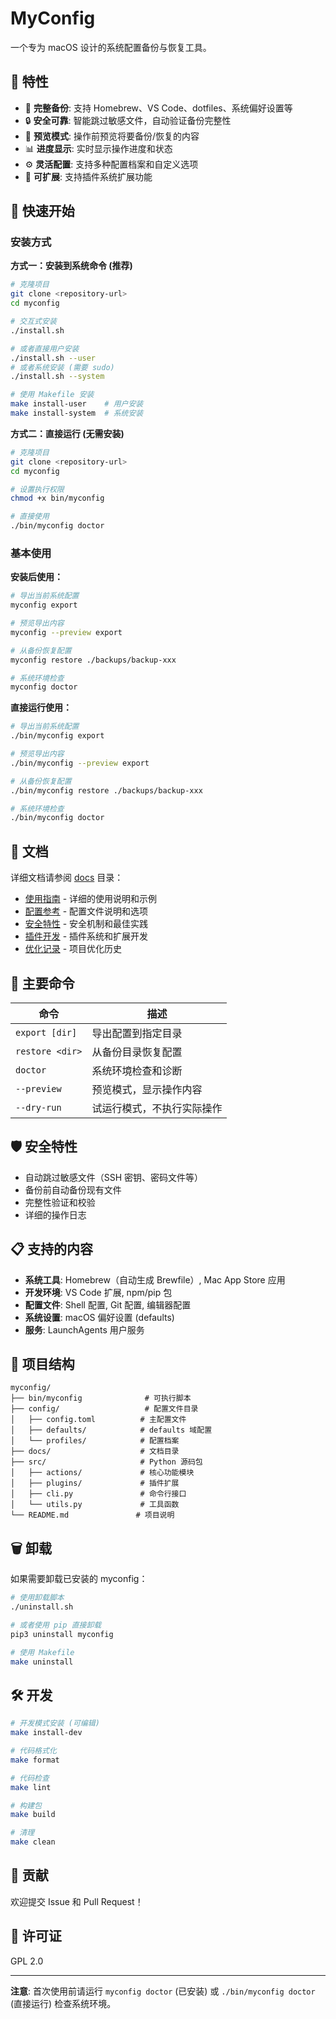 # MyConfig

一个专为 macOS 设计的系统配置备份与恢复工具。

## 🌟 特性

- 🔄 **完整备份**: 支持 Homebrew、VS Code、dotfiles、系统偏好设置等
- 🔒 **安全可靠**: 智能跳过敏感文件，自动验证备份完整性
- 👀 **预览模式**: 操作前预览将要备份/恢复的内容
- 📊 **进度显示**: 实时显示操作进度和状态
- ⚙️ **灵活配置**: 支持多种配置档案和自定义选项
- 🔌 **可扩展**: 支持插件系统扩展功能

## 🚀 快速开始

### 安装方式

**方式一：安装到系统命令 (推荐)**

```bash
# 克隆项目
git clone <repository-url>
cd myconfig

# 交互式安装
./install.sh

# 或者直接用户安装
./install.sh --user
# 或者系统安装 (需要 sudo)
./install.sh --system

# 使用 Makefile 安装
make install-user    # 用户安装
make install-system  # 系统安装
```

**方式二：直接运行 (无需安装)**

```bash
# 克隆项目
git clone <repository-url>
cd myconfig

# 设置执行权限
chmod +x bin/myconfig

# 直接使用
./bin/myconfig doctor
```

### 基本使用

**安装后使用：**
```bash
# 导出当前系统配置
myconfig export

# 预览导出内容  
myconfig --preview export

# 从备份恢复配置
myconfig restore ./backups/backup-xxx

# 系统环境检查
myconfig doctor
```

**直接运行使用：**
```bash
# 导出当前系统配置
./bin/myconfig export

# 预览导出内容
./bin/myconfig --preview export

# 从备份恢复配置
./bin/myconfig restore ./backups/backup-xxx

# 系统环境检查
./bin/myconfig doctor
```

## 📖 文档

详细文档请参阅 [docs](./docs/) 目录：

- [使用指南](./docs/usage.md) - 详细的使用说明和示例
- [配置参考](./docs/configuration.md) - 配置文件说明和选项
- [安全特性](./docs/security.md) - 安全机制和最佳实践
- [插件开发](./docs/plugins.md) - 插件系统和扩展开发
- [优化记录](./docs/OPTIMIZATION_SUMMARY.md) - 项目优化历史

## 🔧 主要命令

| 命令 | 描述 |
|------|------|
| `export [dir]` | 导出配置到指定目录 |
| `restore <dir>` | 从备份目录恢复配置 |
| `doctor` | 系统环境检查和诊断 |
| `--preview` | 预览模式，显示操作内容 |
| `--dry-run` | 试运行模式，不执行实际操作 |

## 🛡️ 安全特性

- 自动跳过敏感文件（SSH 密钥、密码文件等）
- 备份前自动备份现有文件
- 完整性验证和校验
- 详细的操作日志

## 📋 支持的内容

- **系统工具**: Homebrew（自动生成 Brewfile）, Mac App Store 应用
- **开发环境**: VS Code 扩展, npm/pip 包
- **配置文件**: Shell 配置, Git 配置, 编辑器配置
- **系统设置**: macOS 偏好设置 (defaults)
- **服务**: LaunchAgents 用户服务

## 📁 项目结构

```
myconfig/
├── bin/myconfig              # 可执行脚本
├── config/                   # 配置文件目录
│   ├── config.toml          # 主配置文件
│   ├── defaults/            # defaults 域配置
│   └── profiles/            # 配置档案
├── docs/                    # 文档目录
├── src/                     # Python 源码包
│   ├── actions/             # 核心功能模块
│   ├── plugins/             # 插件扩展
│   ├── cli.py               # 命令行接口
│   └── utils.py             # 工具函数
└── README.md               # 项目说明
```

## 🗑️ 卸载

如果需要卸载已安装的 myconfig：

```bash
# 使用卸载脚本
./uninstall.sh

# 或者使用 pip 直接卸载
pip3 uninstall myconfig

# 使用 Makefile
make uninstall
```

## 🛠️ 开发

```bash
# 开发模式安装 (可编辑)
make install-dev

# 代码格式化
make format

# 代码检查
make lint

# 构建包
make build

# 清理
make clean
```

## 🤝 贡献

欢迎提交 Issue 和 Pull Request！

## 📄 许可证

GPL 2.0

---

**注意**: 首次使用前请运行 `myconfig doctor` (已安装) 或 `./bin/myconfig doctor` (直接运行) 检查系统环境。
